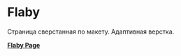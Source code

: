 # Flaby


Страница сверстанная  по макету. Адаптивная верстка.

**[Flaby Page](https://imnotcryingoveryou.github.io/landing-with-micro-adaptive/)**

